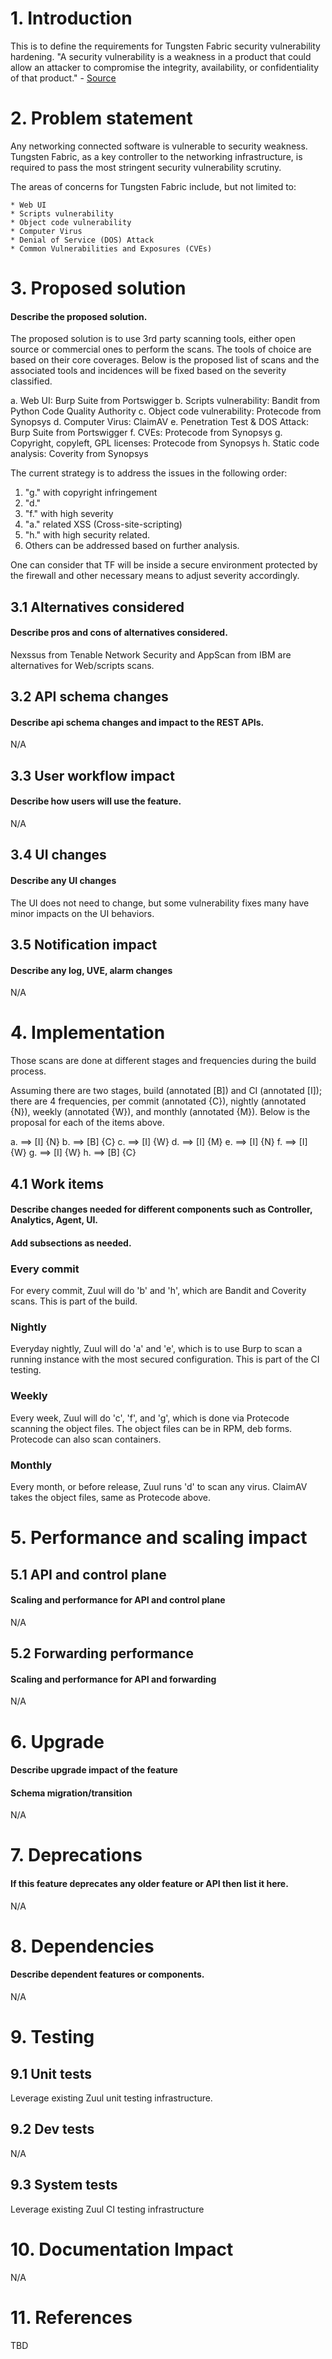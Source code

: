 
# 1. Introduction
This is to define the requirements for Tungsten Fabric security vulnerability hardening.
"A security vulnerability is a weakness in a product that could allow an attacker to compromise the integrity, availability, or confidentiality of that product." - [Source](https://msdn.microsoft.com/en-us/library/cc751383.aspx)

# 2. Problem statement
Any networking connected software is vulnerable to security weakness. Tungsten Fabric, as a key controller to the networking infrastructure, is required to pass the most stringent security vulnerability scrutiny.

The areas of concerns for Tungsten Fabric include, but not limited to:

```
* Web UI
* Scripts vulnerability
* Object code vulnerability
* Computer Virus
* Denial of Service (DOS) Attack
* Common Vulnerabilities and Exposures (CVEs)

```
# 3. Proposed solution
#### Describe the proposed solution.
The proposed solution is to use 3rd party scanning tools, either open source or commercial ones to perform the scans. The tools of choice are based on their core coverages.
Below is the proposed list of scans and the associated tools and incidences will be fixed based on the severity classified.

a. Web UI: Burp Suite from Portswigger
b. Scripts vulnerability: Bandit from Python Code Quality Authority
c. Object code vulnerability: Protecode from Synopsys
d. Computer Virus: ClaimAV
e. Penetration Test & DOS Attack: Burp Suite from Portswigger
f. CVEs: Protecode from Synopsys
g. Copyright, copyleft, GPL licenses: Protecode from Synopsys
h. Static code analysis: Coverity from Synopsys

The current strategy is to address the issues in the following order:
1. "g."  with copyright infringement
2. "d."
3. "f." with high severity
4. "a." related XSS (Cross-site-scripting)
5. "h." with high security related.
6. Others can be addressed based on further analysis.

One can consider that TF will be inside a secure environment protected by the firewall and other necessary means to adjust severity accordingly.

## 3.1 Alternatives considered
#### Describe pros and cons of alternatives considered.
Nexssus from Tenable Network Security and AppScan from IBM are alternatives for Web/scripts scans.

## 3.2 API schema changes
#### Describe api schema changes and impact to the REST APIs.
N/A

## 3.3 User workflow impact
#### Describe how users will use the feature.
N/A

## 3.4 UI changes
#### Describe any UI changes
The UI does not need to change, but some vulnerability fixes many have minor impacts on the UI behaviors.

## 3.5 Notification impact
#### Describe any log, UVE, alarm changes
N/A

# 4. Implementation
Those scans are done at different stages and frequencies during the build process.

Assuming there are two stages, build (annotated [B]) and CI (annotated [I]); there are 4 frequencies, per commit (annotated {C}), nightly (annotated {N}), weekly (annotated {W}), and monthly (annotated {M}). Below is the proposal for each of the items above.

a. ==> [I] {N}
b. ==> [B] {C}
c. ==> [I] {W}
d. ==> [I] {M}
e. ==> [I] {N}
f. ==> [I] {W}
g. ==> [I] {W}
h. ==> [B] {C}

## 4.1 Work items
#### Describe changes needed for different components such as Controller, Analytics, Agent, UI.
#### Add subsections as needed.

### Every commit
For every commit, Zuul will do 'b' and 'h', which are Bandit and Coverity scans. This is part of the build.

### Nightly
Everyday nightly, Zuul will do 'a' and 'e', which is to use Burp to scan a running instance with the most secured configuration. This is part of the CI testing.

### Weekly
Every week, Zuul will do 'c', 'f', and 'g', which is done via Protecode scanning the object files. The object files can be in RPM, deb forms. Protecode can also scan containers.

### Monthly
Every month, or before release, Zuul runs 'd' to scan any virus. ClaimAV takes the object files, same as Protecode above.

# 5. Performance and scaling impact
## 5.1 API and control plane
#### Scaling and performance for API and control plane
N/A

## 5.2 Forwarding performance
#### Scaling and performance for API and forwarding
N/A

# 6. Upgrade
#### Describe upgrade impact of the feature
#### Schema migration/transition
N/A

# 7. Deprecations
#### If this feature deprecates any older feature or API then list it here.
N/A

# 8. Dependencies
#### Describe dependent features or components.
N/A

# 9. Testing
## 9.1 Unit tests
Leverage existing Zuul unit testing infrastructure.

## 9.2 Dev tests
N/A

## 9.3 System tests
Leverage existing Zuul CI testing infrastructure

# 10. Documentation Impact
N/A

# 11. References
TBD
